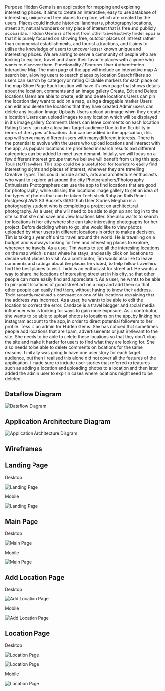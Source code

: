 Purpose
Hidden Gems is an application for mapping and exploring interesting places. It aims to create an interactive, easy to use database of interesting, unique and free places to explore, which are created by the users. Places could include historical landmarks, photography locations, street art, natural wonders or any place of interest that is free and publicly accessible.
Hidden Gems is different from other travel/activity finder apps is that it is purely focused on showing free, outdoor places of interest rather than commercial establishments, and tourist attractions, and it aims to utilise the knowledge of users to uncover lesser known unique and interesting places.
We are aiming to serve a community of people who are looking to explore, travel and share their favorite places with anyone who wants to discover them.
Functionality / Features
User Authentication
Interactive Map
The main page of the app will include an interactive map
A search bar, allowing users to search places by location
Search filters so users can search by category or rating
Clickable markers for each place on the map
Show Page
Each location will have it's own page that shows details about the location, comments and an image gallery
Create, Edit and Delete locations
Users are able to create, edit and delete locations
Users can pin the location they want to add on a map, using a draggable marker
Users can edit and delete the locations that they have created
Admin users can delete any location
Image Uploads
Users upload an image when they create a location
Users can upload images to any location which will be displayed in it's image gallery
Comments
Users can leave comments on each location
Rating
Users can rate a location
Target audience
Due to the flexibility in terms of the types of locations that can be added to the application, this app will serve many different users with many different interests.
There is the potential to evolve with the users who upload locations and interact with the app, as popular locations are prioritised in search results and different categories can be added to meet user demand.
Initially, we will focus on a few different interest groups that we believe will benefit from using this app.
Tourists/Travellers
This app could be a useful tool for tourists to easily find interesting sights and places of interest, wherever they are travelling
Creative  Types
This could include artists, arts and architecture enthusiasts who want to explore art around the city
Photographers/Photography Enthusiasts
Photographers can use the app to find locations that are good for photography, while utilising the locations image gallery to get an idea of the types of photos that can be taken
Tech stack
Ruby on Rails
React
Postgresql
AWS S3 Buckets
Git/Github
User Stories
Meghan is a photography student who is completing a project on architectural photography. 
As a user, she will need to be able to sign up and log in to the site so that she can save and view locations later. 
She also wants to search for locations in her city where she can take interesting photographs for her project. Before deciding where to go, she would like to view photos uploaded by other users in different locations in order to make a decision. 
Tim is taking a year off uni to travel around the world. He is travelling on a budget and is always looking for free and interesting places to explore, wherever he travels. 
As a user, Tim wants to see all the interesting locations on the map which is near where he stays, and easily click on locations to decide what places to visit. 
As a contributor, Tim would also like to leave comments and ratings about the places he visited, to help fellow travellers find the best places to visit.
Todd is an enthusiast for street art. He wants a way to share the locations of interesting street art in his city, so that other people can more easily find and appreciate it. 
As a user, he wants to be able to pin-point locations of good street art on a map and add them so that other people can easily find them, without having to know their address. 
Todd recently received a comment on one of his locations explaining that the address was incorrect. As a user, he wants to be able to edit the location to correct the error. 
Candace is a travel blogger and social media influencer who is looking for ways to gain more exposure. 
As a contributor, she wants to be able to upload photos to locations on the app, by linking her instagram account to the app, in order to direct potential followers to her profile.
Tess is an admin for Hidden Gems.
She has noticed that sometimes people add locations that are spam, advertisements or just irrelevant to the site. She needs to be able to delete these locations so that they don't clog the site and make it harder for users to find what they are looking for. She also needs to be able to delete comments on locations for the same reasons.
I initially was going to have one user story for each target audience, but then I realised this alone did not cover all the features of the application. I made sure to include user stories that referred to features such as adding a location and uploading photos to a location and then later added the admin user to explain cases where locations might need to be deleted.

Dataflow Diagram
---
![Dataflow Diagram](./docs/dataflow-diagram.png)

Application Architecture Diagram
---

![Application Architecture Diagram](./docs/application-architecture-diagram.png)

Wireframes
---

Landing Page
---

Desktop

![Landing Page](./docs/wireframes/landingpage_desktop.png)

Mobile

![Landing Page](./docs/wireframes/landingpage_mobile.png)

Main Page
---

Desktop

![Main Page](./docs/wireframes/landingpage_desktop.png)

Mobile

![Main Page](./docs/wireframes/landingpage_mobile.png)

Add Location Page
---

Desktop

![Add Location Page](./docs/wireframes/addlocation_desktop.png)

Mobile

![Add Location Page](./docs/wireframes/addlocation_mobile.png)

Location Page
---

Desktop

![Location Page](./docs/wireframes/locationpage_desktop1.png)

![Location Page](./docs/wireframes/locationpage_desktop2.png)

Mobile

![Location Page](./docs/wireframes/locationpage_mobile.png)